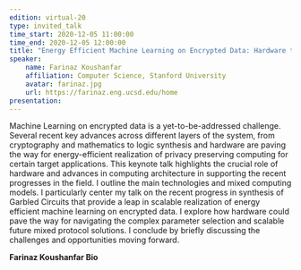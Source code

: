 ```yaml
---
edition: virtual-20
type: invited_talk
time_start: 2020-12-05 11:00:00
time_end: 2020-12-05 12:00:00
title: "Energy Efficient Machine Learning on Encrypted Data: Hardware to the Rescue"
speaker:
    name: Farinaz Koushanfar 
    affiliation: Computer Science, Stanford University
    avatar: farinaz.jpg
    url: https://farinaz.eng.ucsd.edu/home
presentation: 
---
```

Machine Learning on encrypted data is a yet-to-be-addressed challenge. Several recent key advances across different layers of the system, from cryptography and mathematics to logic synthesis and hardware are paving the way for energy-efficient realization of privacy preserving computing for certain target applications.
This keynote talk highlights the crucial role of hardware and advances in computing architecture in supporting the recent progresses in the field. I outline the main technologies and mixed computing models. I particularly center my talk on the recent progress in synthesis of Garbled Circuits that provide a leap in scalable realization of energy efficient machine learning on encrypted data.  I explore how hardware could pave the way for navigating the complex parameter selection and scalable future mixed protocol solutions. I conclude by briefly discussing the challenges and opportunities moving forward.

**Farinaz Koushanfar Bio** 